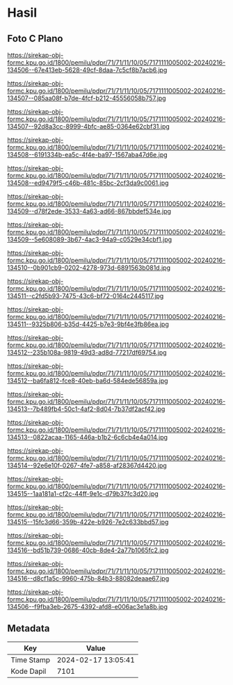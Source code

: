 # Hasil

## Foto C Plano

https://sirekap-obj-formc.kpu.go.id/1800/pemilu/pdpr/71/71/11/10/05/7171111005002-20240216-134506--67e413eb-5628-49cf-8daa-7c5cf8b7acb6.jpg

https://sirekap-obj-formc.kpu.go.id/1800/pemilu/pdpr/71/71/11/10/05/7171111005002-20240216-134507--085aa08f-b7de-4fcf-b212-45556058b757.jpg

https://sirekap-obj-formc.kpu.go.id/1800/pemilu/pdpr/71/71/11/10/05/7171111005002-20240216-134507--92d8a3cc-8999-4bfc-ae85-0364e62cbf31.jpg

https://sirekap-obj-formc.kpu.go.id/1800/pemilu/pdpr/71/71/11/10/05/7171111005002-20240216-134508--6191334b-ea5c-4f4e-ba97-1567aba47d6e.jpg

https://sirekap-obj-formc.kpu.go.id/1800/pemilu/pdpr/71/71/11/10/05/7171111005002-20240216-134508--ed9479f5-c46b-481c-85bc-2cf3da9c0061.jpg

https://sirekap-obj-formc.kpu.go.id/1800/pemilu/pdpr/71/71/11/10/05/7171111005002-20240216-134509--d78f2ede-3533-4a63-ad66-867bbdef534e.jpg

https://sirekap-obj-formc.kpu.go.id/1800/pemilu/pdpr/71/71/11/10/05/7171111005002-20240216-134509--5e608089-3b67-4ac3-94a9-c0529e34cbf1.jpg

https://sirekap-obj-formc.kpu.go.id/1800/pemilu/pdpr/71/71/11/10/05/7171111005002-20240216-134510--0b901cb9-0202-4278-973d-6891563b081d.jpg

https://sirekap-obj-formc.kpu.go.id/1800/pemilu/pdpr/71/71/11/10/05/7171111005002-20240216-134511--c2fd5b93-7475-43c6-bf72-0164c2445117.jpg

https://sirekap-obj-formc.kpu.go.id/1800/pemilu/pdpr/71/71/11/10/05/7171111005002-20240216-134511--9325b806-b35d-4425-b7e3-9bf4e3fb86ea.jpg

https://sirekap-obj-formc.kpu.go.id/1800/pemilu/pdpr/71/71/11/10/05/7171111005002-20240216-134512--235b108a-9819-49d3-ad8d-77217df69754.jpg

https://sirekap-obj-formc.kpu.go.id/1800/pemilu/pdpr/71/71/11/10/05/7171111005002-20240216-134512--ba6fa812-fce8-40eb-ba6d-584ede56859a.jpg

https://sirekap-obj-formc.kpu.go.id/1800/pemilu/pdpr/71/71/11/10/05/7171111005002-20240216-134513--7b489fb4-50c1-4af2-8d04-7b37df2acf42.jpg

https://sirekap-obj-formc.kpu.go.id/1800/pemilu/pdpr/71/71/11/10/05/7171111005002-20240216-134513--0822acaa-1165-446a-b1b2-6c6cb4e4a014.jpg

https://sirekap-obj-formc.kpu.go.id/1800/pemilu/pdpr/71/71/11/10/05/7171111005002-20240216-134514--92e6e10f-0267-4fe7-a858-af28367d4420.jpg

https://sirekap-obj-formc.kpu.go.id/1800/pemilu/pdpr/71/71/11/10/05/7171111005002-20240216-134515--1aa181a1-cf2c-44ff-9e1c-d79b37fc3d20.jpg

https://sirekap-obj-formc.kpu.go.id/1800/pemilu/pdpr/71/71/11/10/05/7171111005002-20240216-134515--15fc3d66-359b-422e-b926-7e2c633bbd57.jpg

https://sirekap-obj-formc.kpu.go.id/1800/pemilu/pdpr/71/71/11/10/05/7171111005002-20240216-134516--bd51b739-0686-40cb-8de4-2a77b1065fc2.jpg

https://sirekap-obj-formc.kpu.go.id/1800/pemilu/pdpr/71/71/11/10/05/7171111005002-20240216-134516--d8cf1a5c-9960-475b-84b3-88082deaae67.jpg

https://sirekap-obj-formc.kpu.go.id/1800/pemilu/pdpr/71/71/11/10/05/7171111005002-20240216-134506--f9fba3eb-2675-4392-afd8-e006ac3e1a8b.jpg


## Metadata

| Key        | Value               |
| ---------- | ------------------- |
| Time Stamp | 2024-02-17 13:05:41 |
| Kode Dapil | 7101                |



